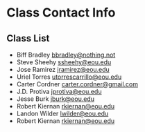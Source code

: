 # Class Contact Info

## Class List
* Biff Bradley      bbradley@nothing.not  
* Steve Sheehy		ssheehy@eou.edu  
* Jose Ramirez		jramirez@eou.edu  
* Uriel Torres    	utorrescarrillo@eou.edu   
* Carter Cordner    carter.cordner@gmail.com
* J.D. Protiva		jprotiva@eou.edu
* Jesse Burk		jburk@eou.edu
* Robert Kiernan	rkiernan@eou.edu
* Landon Wilder     lwilder@eou.edu
* Robert Kiernan	rkiernan@eou.edu
